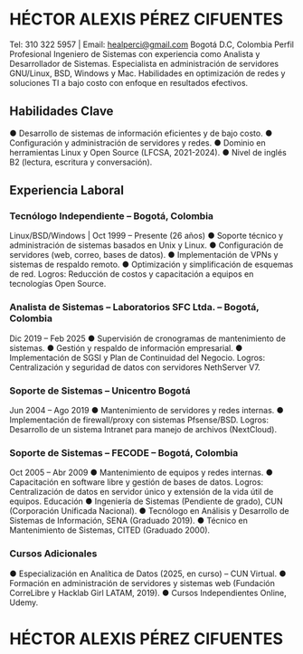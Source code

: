 # HÉCTOR ALEXIS PÉREZ CIFUENTES

Tel: 310 322 5957 | Email: healperci@gmail.com Bogotá D.C, Colombia
Perfil Profesional
Ingeniero de Sistemas con experiencia como Analista y Desarrollador de Sistemas. Especialista en administración de servidores GNU/Linux, BSD, Windows y Mac. Habilidades en optimización de redes y soluciones TI a bajo costo con enfoque en resultados efectivos.
## Habilidades Clave
●	Desarrollo de sistemas de información eficientes y de bajo costo.
●	Configuración y administración de servidores y redes.
●	Dominio en herramientas Linux y Open Source (LFCSA, 2021-2024).
●	Nivel de inglés B2 (lectura, escritura y conversación).
## Experiencia Laboral
### Tecnólogo Independiente – Bogotá, Colombia
Linux/BSD/Windows | Oct 1999 – Presente (26 años)
●	Soporte técnico y administración de sistemas basados en Unix y Linux.
●	Configuración de servidores (web, correo, bases de datos).
●	Implementación de VPNs y sistemas de respaldo remoto.
●	Optimización y simplificación de esquemas de red. 
Logros: Reducción de costos y capacitación a equipos en tecnologías Open Source.
### Analista de Sistemas – Laboratorios SFC Ltda. – Bogotá, Colombia
Dic 2019 – Feb 2025
●	Supervisión de cronogramas de mantenimiento de sistemas.
●	Gestión y respaldo de información empresarial.
●	Implementación de SGSI y Plan de Continuidad del Negocio. Logros: Centralización y seguridad de datos con servidores NethServer V7.
### Soporte de Sistemas – Unicentro Bogotá
Jun 2004 – Ago 2019
●	Mantenimiento de servidores y redes internas.
●	Implementación de firewall/proxy con sistemas Pfsense/BSD.
Logros: Desarrollo de un sistema Intranet para manejo de archivos (NextCloud).
### Soporte de Sistemas – FECODE – Bogotá, Colombia
Oct 2005 – Abr 2009
●	Mantenimiento de equipos y redes internas.
●	Capacitación en software libre y gestión de bases de datos. 
Logros: Centralización de datos en servidor único y extensión de la vida útil de equipos.
Educación
●	Ingeniería de Sistemas (Pendiente de grado), CUN (Corporación Unificada Nacional).
●	Tecnólogo en Análisis y Desarrollo de Sistemas de Información, SENA (Graduado 2019).
●	Técnico en Mantenimiento de Sistemas, CITED (Graduado 2000).
### Cursos Adicionales
●	Especialización en Analítica de Datos (2025, en curso) – CUN Virtual.
●	Formación en administración de servidores y sistemas web (Fundación CorreLibre y Hacklab Girl LATAM, 2019).
●	Cursos Independientes Online, Udemy.

# HÉCTOR ALEXIS PÉREZ CIFUENTES

